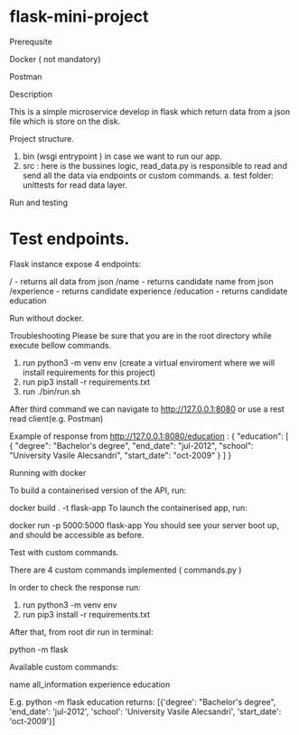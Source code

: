 # flask-mini-project

Prerequsite 

 Docker ( not mandatory)
 
 Postman
 
 Description
 
 This is a simple microservice develop in flask which return data  from a json file which is store on the disk.
 
 Project structure. 
 
 1. bin (wsgi entrypoint ) in case we want to run our app.
 2. src : here is the bussines logic, read_data.py is responsible to read and send all the data via endpoints or custom commands. 
  a. test folder: unittests for read data layer.
  

Run and testing

# Test endpoints. 

Flask instance expose 4 endpoints:

/ - returns all data from json
/name - returns candidate name from json
/experience - returns candidate experience
/education - returns candidate education 

Run without docker. 

Troubleshooting
 Please be sure that you are in the root directory while execute bellow commands. 

1. run python3 -m venv env (create a virtual enviroment where we will install requirements for this project)
2. run pip3 install -r requirements.txt
3. run ./bin/run.sh

After third command we can navigate to http://127.0.0.1:8080 or use a rest read client(e.g. Postman)

Example of response from http://127.0.0.1:8080/education :
  {
      "education": [
          {
              "degree": "Bachelor's degree",
              "end_date": "jul-2012",
              "school": "University Vasile Alecsandri",
              "start_date": "oct-2009"
          }
      ]
  }
  
Running with docker

To build a containerised version of the API, run:

docker build . -t flask-app
To launch the containerised app, run:

docker run -p 5000:5000 flask-app
You should see your server boot up, and should be accessible as before.

Test with custom commands. 

There are 4 custom commands implemented ( commands.py )

In order to check the response run:
1. run python3 -m venv env
2. run pip3 install -r requirements.txt

After that, from root dir run in terminal:

python -m flask <name of the command > 

Available custom commands:

name
all_information
experience
education

E.g. 
python -m flask education returns: 
    [{'degree': "Bachelor's degree",
      'end_date': 'jul-2012',
      'school': 'University Vasile Alecsandri',
      'start_date': 'oct-2009'}]


 
